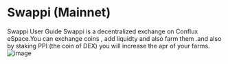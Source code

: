 # Swappi (Mainnet)
Swappi User Guide
Swappi is a decentralized exchange on Conflux eSpace.You can exchange coins , add liquidty and also farm them .and also by staking PPI (the coin of DEX) you will increase the apr of your farms.
![image](https://user-images.githubusercontent.com/105415280/179368084-896bcd31-f7d2-4395-b418-77f4a0a637d6.png)

